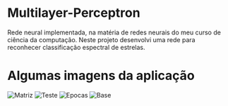 # Multilayer-Perceptron
Rede neural implementada, na matéria de redes neurais do meu curso de ciência da computação. Neste projeto desenvolvi uma rede para reconhecer classificação espectral de estrelas.

# Algumas imagens da aplicação

![Matriz](https://github.com/feliipenevesnow/Pizzas-Truffle/assets/65624371/bff573bf-b1ba-4229-abe7-ef60f0db0d26)
![Teste](https://github.com/feliipenevesnow/Pizzas-Truffle/assets/65624371/9326cd52-bea2-49a6-b9ed-718e5851bbe1)
![Epocas](https://github.com/feliipenevesnow/Pizzas-Truffle/assets/65624371/2153a6d3-3e0d-42a4-ba63-880694140bc8)
![Base](https://github.com/feliipenevesnow/Pizzas-Truffle/assets/65624371/9a835f0a-3aca-49f6-b199-6ac9a8759d46)
